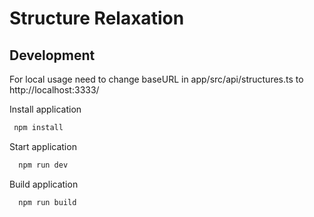 # Structure Relaxation

## Development

For local usage need to change baseURL in app/src/api/structures.ts to http://localhost:3333/   

Install application

```bash
 npm install
```

Start application

```bash
  npm run dev
```

Build application

```bash
  npm run build
```
